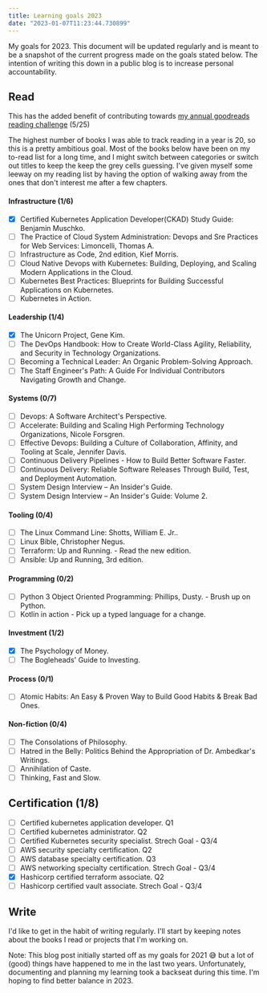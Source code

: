 ```yaml
---
title: Learning goals 2023
date: "2023-01-07T11:23:44.730899"
---
```


My goals for 2023. This document will be updated regularly and is meant to be a snapshot of the current progress made on the goals stated below. The intention of writing this down in a public blog is to increase personal accountability.

## Read

This has the added benefit of contributing towards [my annual goodreads reading challenge](https://www.goodreads.com/user_challenges/40850031 "Jojin's 2023 goodreads reading challenge") (5/25)

The highest number of books I was able to track reading in a year is 20, so this is a pretty ambitious goal. Most of the books below have been on my to-read list for a long time, and I might switch between categories or switch out titles to keep the keep the grey cells guessing. I've given myself some leeway on my reading list by having the option of walking away from the ones that don't interest me after a few chapters.

#### Infrastructure (1/6)

- [X] Certified Kubernetes Application Developer(CKAD) Study Guide: Benjamin Muschko.
- [ ] The Practice of Cloud System Administration: Devops and Sre Practices for Web Services: Limoncelli, Thomas A.
- [ ] Infrastructure as Code, 2nd edition, Kief Morris.
- [ ] Cloud Native Devops with Kubernetes: Building, Deploying, and Scaling Modern Applications in the Cloud.
- [ ] Kubernetes Best Practices: Blueprints for Building Successful Applications on Kubernetes.
- [ ] Kubernetes in Action.

#### Leadership (1/4)

- [X] The Unicorn Project, Gene Kim.
- [ ] The DevOps Handbook: How to Create World-Class Agility, Reliability, and Security in Technology Organizations.
- [ ] Becoming a Technical Leader: An Organic Problem-Solving Approach.
- [ ] The Staff Engineer's Path: A Guide For Individual Contributors Navigating Growth and Change.

#### Systems (0/7)

- [ ] Devops: A Software Architect's Perspective.
- [ ] Accelerate: Building and Scaling High Performing Technology Organizations, Nicole Forsgren.
- [ ] Effective Devops: Building a Culture of Collaboration, Affinity, and Tooling at Scale, Jennifer Davis.
- [ ] Continuous Delivery Pipelines - How to Build Better Software Faster.
- [ ] Continuous Delivery: Reliable Software Releases Through Build, Test, and Deployment Automation.
- [ ] System Design Interview – An Insider's Guide.
- [ ] System Design Interview – An Insider's Guide: Volume 2.

#### Tooling (0/4)

- [ ] The Linux Command Line: Shotts, William E. Jr..
- [ ] Linux Bible, Christopher Negus.
- [ ] Terraform: Up and Running. - Read the new edition.
- [ ] Ansible: Up and Running, 3rd edition.

#### Programming (0/2)

- [ ] Python 3 Object Oriented Programming: Phillips, Dusty. - Brush up on Python.
- [ ] Kotlin in action - Pick up a typed language for a change.

#### Investment (1/2)

- [X] The Psychology of Money.
- [ ] The Bogleheads' Guide to Investing.

#### Process (0/1)

- [ ] Atomic Habits: An Easy & Proven Way to Build Good Habits & Break Bad Ones.

#### Non-fiction (0/4)

- [ ] The Consolations of Philosophy.
- [ ] Hatred in the Belly: Politics Behind the Appropriation of Dr. Ambedkar's Writings.
- [ ] Annihilation of Caste.
- [ ] Thinking, Fast and Slow.

## Certification (1/8)

- [ ] Certified kubernetes application developer. Q1
- [ ] Certified kubernetes administrator. Q2
- [ ] Certified Kubernetes security specialist. Strech Goal - Q3/4
- [ ] AWS security specialty certification. Q2
- [ ] AWS database specialty certification. Q3
- [ ] AWS networking specialty certification. Strech Goal - Q3/4
- [X] Hashicorp certified terraform associate. Q2
- [ ] Hashicorp certified vault associate. Strech Goal - Q3/4

## Write
I'd like to get in the habit of writing regularly. I'll start by keeping notes about the books I read or projects that I'm working on.


Note: This blog post initially started off as my goals for 2021 😅 but a lot of (good) things have happened to me in the last two years. Unfortunately, documenting and planning my learning took a backseat during this time. I'm hoping to find better balance in 2023.
